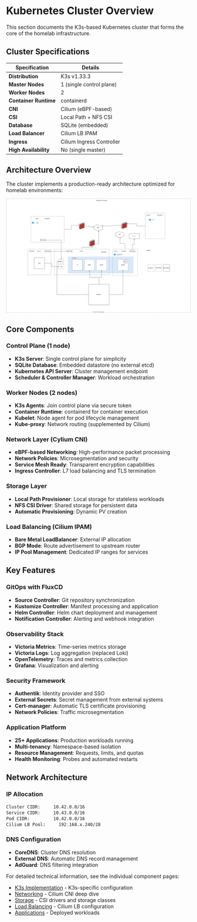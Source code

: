 # Kubernetes Cluster Overview

This section documents the K3s-based Kubernetes cluster that forms the core of the homelab infrastructure.

## Cluster Specifications

| Specification       | Details                    |
|-------------------|---------------------------|
| **Distribution**    | K3s v1.33.3               |
| **Master Nodes**    | 1 (single control plane)  |
| **Worker Nodes**    | 2                         |
| **Container Runtime** | containerd               |
| **CNI**             | Cilium (eBPF-based)       |
| **CSI**             | Local Path + NFS CSI      |
| **Database**        | SQLite (embedded)         |
| **Load Balancer**   | Cilium LB IPAM      |
| **Ingress**         | Cilium Ingress Controller |
| **High Availability** | No (single master)      |

## Architecture Overview

The cluster implements a production-ready architecture optimized for homelab environments:

![Infrastructure Architecture](../resources/images/architecture/infrastructure.drawio.svg)

## Core Components

### Control Plane (1 node)
- **K3s Server**: Single control plane for simplicity
- **SQLite Database**: Embedded datastore (no external etcd)
- **Kubernetes API Server**: Cluster management endpoint
- **Scheduler & Controller Manager**: Workload orchestration

### Worker Nodes (2 nodes)
- **K3s Agents**: Join control plane via secure token
- **Container Runtime**: containerd for container execution
- **Kubelet**: Node agent for pod lifecycle management
- **Kube-proxy**: Network routing (supplemented by Cilium)

### Network Layer (Cylium CNI)
- **eBPF-based Networking**: High-performance packet processing
- **Network Policies**: Microsegmentation and security
- **Service Mesh Ready**: Transparent encryption capabilities
- **Ingress Controller**: L7 load balancing and TLS termination

### Storage Layer
- **Local Path Provisioner**: Local storage for stateless workloads
- **NFS CSI Driver**: Shared storage for persistent data
- **Automatic Provisioning**: Dynamic PV creation

### Load Balancing (Cilium IPAM)
- **Bare Metal LoadBalancer**: External IP allocation
- **BGP Mode**: Route advertisement to upstream router
- **IP Pool Management**: Dedicated IP ranges for services

## Key Features

### GitOps with FluxCD
- **Source Controller**: Git repository synchronization
- **Kustomize Controller**: Manifest processing and application
- **Helm Controller**: Helm chart deployment and management
- **Notification Controller**: Alerting and webhook integration

### Observability Stack
- **Victoria Metrics**: Time-series metrics storage
- **Victoria Logs**: Log aggregation (replaced Loki)
- **OpenTelemetry**: Traces and metrics collection
- **Grafana**: Visualization and alerting

### Security Framework
- **Authentik**: Identity provider and SSO
- **External Secrets**: Secret management from external systems
- **Cert-manager**: Automatic TLS certificate provisioning
- **Network Policies**: Traffic microsegmentation

### Application Platform
- **25+ Applications**: Production workloads running
- **Multi-tenancy**: Namespace-based isolation
- **Resource Management**: Requests, limits, and quotas
- **Health Monitoring**: Probes and automated restarts

## Network Architecture

### IP Allocation
```
Cluster CIDR:     10.42.0.0/16
Service CIDR:     10.43.0.0/16
Pod CIDR:         10.42.0.0/16
Cilium LB Pool:     192.168.x.240/28
```

### DNS Configuration
- **CoreDNS**: Cluster DNS resolution
- **External DNS**: Automatic DNS record management
- **AdGuard**: DNS filtering integration

For detailed technical information, see the individual component pages:
- [K3s Implementation](k3s.md) - K3s-specific configuration
- [Networking](networking.md) - Cilium CNI deep dive
- [Storage](storage.md) - CSI drivers and storage classes
- [Load Balancing](load-balancing.md) - Cilium LB configuration
- [Applications](applications.md) - Deployed workloads